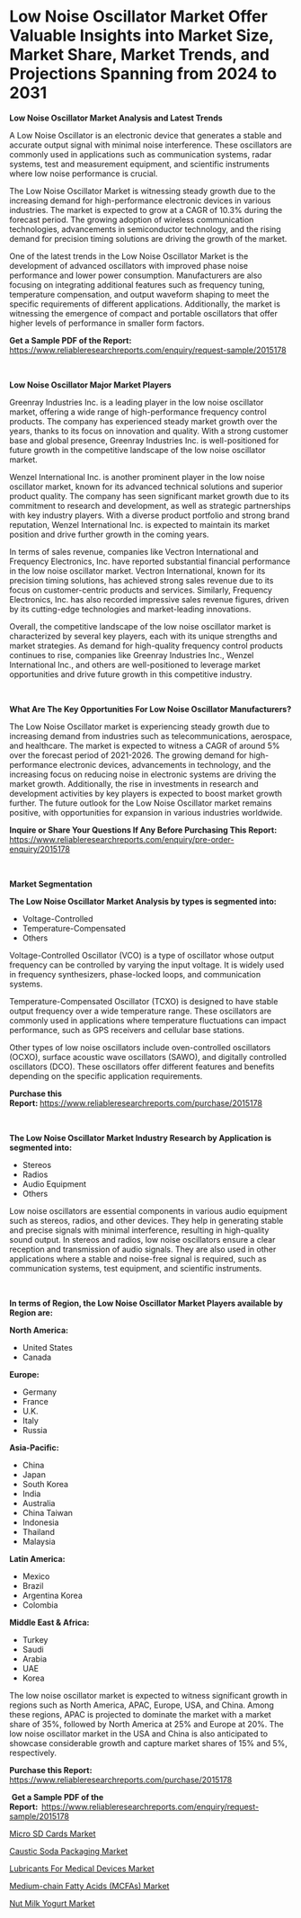 <p><h1>Low Noise Oscillator Market Offer Valuable Insights into Market Size, Market Share, Market Trends, and Projections Spanning from 2024 to 2031</h1></p><p><strong>Low Noise Oscillator Market Analysis and Latest Trends</strong></p>
<p><p>A Low Noise Oscillator is an electronic device that generates a stable and accurate output signal with minimal noise interference. These oscillators are commonly used in applications such as communication systems, radar systems, test and measurement equipment, and scientific instruments where low noise performance is crucial.</p><p>The Low Noise Oscillator Market is witnessing steady growth due to the increasing demand for high-performance electronic devices in various industries. The market is expected to grow at a CAGR of 10.3% during the forecast period. The growing adoption of wireless communication technologies, advancements in semiconductor technology, and the rising demand for precision timing solutions are driving the growth of the market.</p><p>One of the latest trends in the Low Noise Oscillator Market is the development of advanced oscillators with improved phase noise performance and lower power consumption. Manufacturers are also focusing on integrating additional features such as frequency tuning, temperature compensation, and output waveform shaping to meet the specific requirements of different applications. Additionally, the market is witnessing the emergence of compact and portable oscillators that offer higher levels of performance in smaller form factors.</p></p>
<p><strong>Get a Sample PDF of the Report:&nbsp;</strong> <a href="https://www.reliableresearchreports.com/enquiry/request-sample/2015178">https://www.reliableresearchreports.com/enquiry/request-sample/2015178</a></p>
<p>&nbsp;</p>
<p><strong>Low Noise Oscillator Major Market Players</strong></p>
<p><p>Greenray Industries Inc. is a leading player in the low noise oscillator market, offering a wide range of high-performance frequency control products. The company has experienced steady market growth over the years, thanks to its focus on innovation and quality. With a strong customer base and global presence, Greenray Industries Inc. is well-positioned for future growth in the competitive landscape of the low noise oscillator market.</p><p>Wenzel International Inc. is another prominent player in the low noise oscillator market, known for its advanced technical solutions and superior product quality. The company has seen significant market growth due to its commitment to research and development, as well as strategic partnerships with key industry players. With a diverse product portfolio and strong brand reputation, Wenzel International Inc. is expected to maintain its market position and drive further growth in the coming years.</p><p>In terms of sales revenue, companies like Vectron International and Frequency Electronics, Inc. have reported substantial financial performance in the low noise oscillator market. Vectron International, known for its precision timing solutions, has achieved strong sales revenue due to its focus on customer-centric products and services. Similarly, Frequency Electronics, Inc. has also recorded impressive sales revenue figures, driven by its cutting-edge technologies and market-leading innovations.</p><p>Overall, the competitive landscape of the low noise oscillator market is characterized by several key players, each with its unique strengths and market strategies. As demand for high-quality frequency control products continues to rise, companies like Greenray Industries Inc., Wenzel International Inc., and others are well-positioned to leverage market opportunities and drive future growth in this competitive industry.</p></p>
<p>&nbsp;</p>
<p><strong>What Are The Key Opportunities For Low Noise Oscillator Manufacturers?</strong></p>
<p><p>The Low Noise Oscillator market is experiencing steady growth due to increasing demand from industries such as telecommunications, aerospace, and healthcare. The market is expected to witness a CAGR of around 5% over the forecast period of 2021-2026. The growing demand for high-performance electronic devices, advancements in technology, and the increasing focus on reducing noise in electronic systems are driving the market growth. Additionally, the rise in investments in research and development activities by key players is expected to boost market growth further. The future outlook for the Low Noise Oscillator market remains positive, with opportunities for expansion in various industries worldwide.</p></p>
<p><strong>Inquire or Share Your Questions If Any Before Purchasing This Report:</strong> <a href="https://www.reliableresearchreports.com/enquiry/pre-order-enquiry/2015178">https://www.reliableresearchreports.com/enquiry/pre-order-enquiry/2015178</a></p>
<p>&nbsp;</p>
<p><strong>Market Segmentation</strong></p>
<p><strong>The Low Noise Oscillator Market Analysis by types is segmented into:</strong></p>
<p><ul><li>Voltage-Controlled</li><li>Temperature-Compensated</li><li>Others</li></ul></p>
<p><p>Voltage-Controlled Oscillator (VCO) is a type of oscillator whose output frequency can be controlled by varying the input voltage. It is widely used in frequency synthesizers, phase-locked loops, and communication systems.</p><p>Temperature-Compensated Oscillator (TCXO) is designed to have stable output frequency over a wide temperature range. These oscillators are commonly used in applications where temperature fluctuations can impact performance, such as GPS receivers and cellular base stations.</p><p>Other types of low noise oscillators include oven-controlled oscillators (OCXO), surface acoustic wave oscillators (SAWO), and digitally controlled oscillators (DCO). These oscillators offer different features and benefits depending on the specific application requirements.</p></p>
<p><strong>Purchase this Report:&nbsp;</strong><a href="https://www.reliableresearchreports.com/purchase/2015178">https://www.reliableresearchreports.com/purchase/2015178</a></p>
<p>&nbsp;</p>
<p><strong>The Low Noise Oscillator Market Industry Research by Application is segmented into:</strong></p>
<p><ul><li>Stereos</li><li>Radios</li><li>Audio Equipment</li><li>Others</li></ul></p>
<p><p>Low noise oscillators are essential components in various audio equipment such as stereos, radios, and other devices. They help in generating stable and precise signals with minimal interference, resulting in high-quality sound output. In stereos and radios, low noise oscillators ensure a clear reception and transmission of audio signals. They are also used in other applications where a stable and noise-free signal is required, such as communication systems, test equipment, and scientific instruments.</p></p>
<p>&nbsp;</p>
<p><strong>In terms of Region, the Low Noise Oscillator Market Players available by Region are:</strong></p>
<p>
    <p> <strong> North America: </strong>
        <ul>
            <li>United States</li>
            <li>Canada</li>
        </ul>
        </p> 
    <p> <strong> Europe: </strong>
        <ul>
            <li>Germany</li>
            <li>France</li>
            <li>U.K.</li>
            <li>Italy</li>
            <li>Russia</li>
        </ul>
        </p> 
    <p> <strong> Asia-Pacific: </strong>
        <ul>
            <li>China</li>
            <li>Japan</li>
            <li>South Korea</li>
            <li>India</li>
            <li>Australia</li>
            <li>China Taiwan</li>
            <li>Indonesia</li>
            <li>Thailand</li>
            <li>Malaysia</li>
        </ul>
        </p> 
    <p> <strong> Latin America: </strong>
        <ul>
            <li>Mexico</li>
            <li>Brazil</li>
            <li>Argentina Korea</li>
            <li>Colombia</li>
        </ul>
        </p> 
    <p> <strong> Middle East & Africa: </strong>
        <ul>
            <li>Turkey</li>
            <li>Saudi</li>
            <li>Arabia</li>
            <li>UAE</li>
            <li>Korea</li>
        </ul>
    </p>
    </p>
<p><p>The low noise oscillator market is expected to witness significant growth in regions such as North America, APAC, Europe, USA, and China. Among these regions, APAC is projected to dominate the market with a market share of 35%, followed by North America at 25% and Europe at 20%. The low noise oscillator market in the USA and China is also anticipated to showcase considerable growth and capture market shares of 15% and 5%, respectively.</p></p>
<p><strong>Purchase this Report: </strong><a href="https://www.reliableresearchreports.com/purchase/2015178">https://www.reliableresearchreports.com/purchase/2015178</a></p>
<p>&nbsp;<strong>Get a Sample PDF of the Report:&nbsp;&nbsp;</strong><a href="https://www.reliableresearchreports.com/enquiry/request-sample/2015178">https://www.reliableresearchreports.com/enquiry/request-sample/2015178</a></p>
<p><strong></strong></p>
<p><p><a href="https://view.publitas.com/reportprime-1/micro-sd-cards-market-research-report-provides-thorough-industry-overview-which-offers-an-in-depth-analysis-of-product-trends-and-new-market-divisions/">Micro SD Cards Market</a></p><p><a href="https://view.publitas.com/reportprime-1/caustic-soda-packaging-market-size-reflecting-a-forecast-till-2031-market-by-type-by-application-and-by-geography/">Caustic Soda Packaging Market</a></p><p><a href="https://military-diascia-e68.notion.site/Insights-into-Lubricants-For-Medical-Devices-Market-Size-Analysing-Market-Share-Trends-and-Growth-6164c8d6816748ac9aad5af768c14658">Lubricants For Medical Devices Market</a></p><p><a href="https://meowing-canidae-761.notion.site/Medium-chain-Fatty-Acids-MCFAs-Market-Provides-a-Comprehensive-Analysis-Including-a-Macro-Overview-67d00443abc044c6bfcd85cd37d5dd1b">Medium-chain Fatty Acids (MCFAs) Market</a></p><p><a href="https://sudsy-motorcycle-bbc.notion.site/Nut-Milk-Yogurt-Market-Research-Report-Reveals-The-Latest-Trends-And-Opportunities-of-this-Market-fo-046d6187bcce47fbba8926d4c0dd71f2">Nut Milk Yogurt Market</a></p></p>